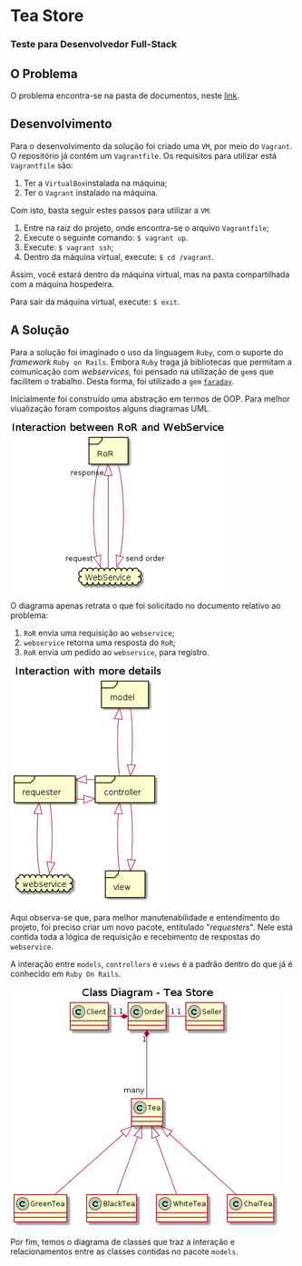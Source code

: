 # Tea Store
### Teste para Desenvolvedor Full-Stack

## O Problema
O problema encontra-se na pasta de documentos, neste [link][problema].

## Desenvolvimento
Para o desenvolvimento da solução foi criado uma `VM`, por meio do `Vagrant`. O repositório já contém um `Vagrantfile`.
Os requisitos para utilizar está `Vagrantfile` são:

1. Ter a `VirtualBox`instalada na máquina;
2. Ter o `Vagrant` instalado na máquina.

Com isto, basta seguir estes passos para utilizar a `VM`:

1. Entre na raiz do projeto, onde encontra-se o arquivo `Vagrantfile`;
2. Execute o seguinte comando: `$ vagrant up`.
3. Execute: `$ vagrant ssh`;
4. Dentro da máquina virtual, execute: `$ cd /vagrant`.

Assim, você estará dentro da máquina virtual, mas na pasta compartilhada com a máquina hospedeira.

Para sair da máquina virtual, execute: `$ exit`.

## A Solução
Para a solução foi imaginado o uso da linguagem `Ruby`, com o suporte do _framework_ `Ruby on Rails`. Embora `Ruby` traga já bibliotecas que permitam a comunicação com _webservices_, foi pensado na utilização de `gem`s que facilitem o trabalho. Desta forma, foi utilizado a `gem` [`faraday`][faraday].

Inicialmente foi construído uma abstração em termos de OOP. Para melhor viualização foram compostos alguns diagramas UML.

![Interação entre API Webservice e Ruby On Rails](https://github.com/TomazMartins/tea-store/blob/master/uml/interaction-ror-webservice.png)

O diagrama apenas retrata o que foi solicitado no documento relativo ao problema:

1. `RoR` envia uma requisição ao `webservice`;
2. `webservice` retorna uma resposta do `RoR`;
3. `RoR` envia um pedido ao `webservice`, para registro.

![Interação com mais detalhes](https://github.com/TomazMartins/tea-store/blob/master/uml/interaction-more-details.png)

Aqui observa-se que, para melhor manutenabilidade e entendimento do projeto, foi preciso criar um novo pacote, entitulado "_requesters_". Nele está contida toda a lógica de requisição e recebimento de respostas do `webservice`.

A interação entre `models`, `controllers` e `views` é a padrão dentro do que já é conhecido em `Ruby On Rails`.

![Diagrama de Classes](https://github.com/TomazMartins/tea-store/blob/master/uml/class-diagram-models.png)

Por fim, temos o diagrama de classes que traz a interação e relacionamentos entre as classes contidas no pacote `models`.

[problema]: https://github.com/TomazMartins/tea-store/blob/master/docs/problem.md
[faraday]: https://github.com/lostisland/faraday
